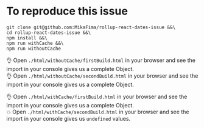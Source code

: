 # To reproduce this issue

```
git clone git@github.com:MikaFima/rollup-react-dates-issue &&\
cd rollup-react-dates-issue &&\
npm install &&\
npm run withCache &&\
npm run withoutCache
```

:ok_hand: Open `./html/withoutCache/firstBuild.html` in your browser and see the import in your console gives us a complete Object.  
:ok_hand: Open `./html/withoutCache/secondBuild.html` in your browser and see the import in your console gives us a complete Object.  

:ok_hand: Open `./html/withCache/firstBuild.html` in your browser and see the import in your console gives us a complete Object.  
:boom: Open `./html/withCache/secondBuild.html` in your browser and see the import in your console gives us `undefined` values.  
